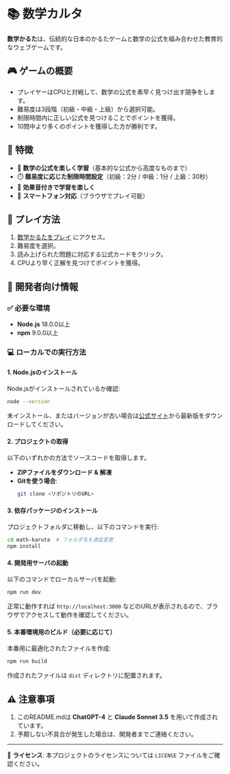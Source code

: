 # 📚 数学カルタ

**数学かるた**は、伝統的な日本のかるたゲームと数学の公式を組み合わせた教育的なウェブゲームです。

## 🎮 ゲームの概要

- プレイヤーはCPUと対戦して、数学の公式を素早く見つけ出す競争をします。
- 難易度は3段階（初級・中級・上級）から選択可能。
- 制限時間内に正しい公式を見つけることでポイントを獲得。
- 10問中より多くのポイントを獲得した方が勝利です。

## 🎯 特徴

- 🔢 **数学の公式を楽しく学習**（基本的な公式から高度なものまで）
- ⏱️ **難易度に応じた制限時間設定**（初級：2分 / 中級：1分 / 上級：30秒）
- 🎵 **効果音付きで学習を楽しく**
- 📱 **スマートフォン対応**（ブラウザでプレイ可能）

## 🚀 プレイ方法

1. [数学かるたをプレイ](https://math-karuta.vercel.app) にアクセス。
2. 難易度を選択。
3. 読み上げられた問題に対応する公式カードをクリック。
4. CPUより早く正解を見つけてポイントを獲得。

## 🔧 開発者向け情報

### ✅ 必要な環境

- **Node.js** 18.0.0以上
- **npm** 9.0.0以上

### 💻 ローカルでの実行方法

#### 1. Node.jsのインストール

Node.jsがインストールされているか確認:
```sh
node --version
```

未インストール、またはバージョンが古い場合は[公式サイト](https://nodejs.org/)から最新版をダウンロードしてください。

#### 2. プロジェクトの取得

以下のいずれかの方法でソースコードを取得します。

- **ZIPファイルをダウンロード & 解凍**
- **Gitを使う場合**:
  ```sh
  git clone <リポジトリのURL>
  ```

#### 3. 依存パッケージのインストール

プロジェクトフォルダに移動し、以下のコマンドを実行:
```sh
cd math-karuta  # フォルダ名を適宜変更
npm install
```

#### 4. 開発用サーバの起動

以下のコマンドでローカルサーバを起動:
```sh
npm run dev
```

正常に動作すれば `http://localhost:3000` などのURLが表示されるので、ブラウザでアクセスして動作を確認してください。

#### 5. 本番環境用のビルド（必要に応じて）

本番用に最適化されたファイルを作成:
```sh
npm run build
```

作成されたファイルは `dist` ディレクトリに配置されます。

## ⚠️ 注意事項

1. このREADME.mdは **ChatGPT-4** と **Claude Sonnet 3.5** を用いて作成されています。
2. 予期しない不具合が発生した場合は、開発者までご連絡ください。

---

📌 **ライセンス**: 本プロジェクトのライセンスについては `LICENSE` ファイルをご確認ください。
